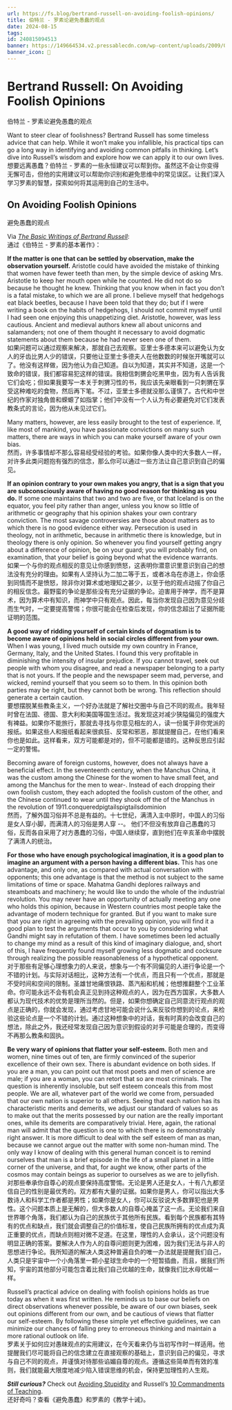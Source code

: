 ```yaml
---
url: https://fs.blog/bertrand-russell-on-avoiding-foolish-opinions/
title: 伯特兰 - 罗素论避免愚蠢的观点
date: 2024-08-15
tags: 
id: 240815094513
banner: https://149664534.v2.pressablecdn.com/wp-content/uploads/2009/09/Avoiding-Foolish-Opinions.png
banner_icon: 🔖
---
```

# Bertrand Russell: On Avoiding Foolish Opinions  
伯特兰 - 罗素论避免愚蠢的观点

Want to steer clear of foolishness? Bertrand Russell has some timeless advice that can help. While it won’t make you infallible, his practical tips can go a long way in identifying and avoiding common pitfalls in thinking. Let’s dive into Russell’s wisdom and explore how we can apply it to our own lives.  
想要远离愚蠢？伯特兰 - 罗素的一些永恒建议可以帮到你。虽然这不会让你变得无懈可击，但他的实用建议可以帮助你识别和避免思维中的常见误区。让我们深入学习罗素的智慧，探索如何将其运用到自己的生活中。

## On Avoiding Foolish Opinions  
避免愚蠢的观点

Via [_The Basic Writings of Bertrand Russell_](https://www.amazon.com/gp/product/0415472385/ref=as_li_qf_asin_il_tl?ie=UTF8&tag=farnamstreet-20&creative=9325&linkCode=as2&creativeASIN=0415472385&linkId=ce2959bcadd7bbb0442f5dbc18ca55f0):  
通过《伯特兰 - 罗素的基本著作》：

**If the matter is one that can be settled by observation, make the observation yourself.** Aristotle could have avoided the mistake of thinking that women have fewer teeth than men, by the simple device of asking Mrs. Aristotle to keep her mouth open while he counted. He did not do so because he thought he knew. Thinking that you know when in fact you don’t is a fatal mistake, to which we are all prone. I believe myself that hedgehogs eat black beetles, because I have been told that they do; but if I were writing a book on the habits of hedgehogs, I should not commit myself until I had seen one enjoying this unappetizing diet. Aristotle, however, was less cautious. Ancient and medieval authors knew all about unicorns and salamanders; not one of them thought it necessary to avoid dogmatic statements about them because he had never seen one of them.  
如果问题可以通过观察来解决，那就自己去观察。亚里士多德本来可以避免认为女人的牙齿比男人少的错误，只要他让亚里士多德夫人在他数数的时候张开嘴就可以了。他没有这样做，因为他认为自己知道。自以为知道，其实并不知道，这是一个致命的错误，我们都容易犯这样的错误。我相信刺猬会吃黑甲虫，因为有人告诉我它们会吃；但如果我要写一本关于刺猬习性的书，我应该先亲眼看到一只刺猬在享受这种难吃的食物，然后再下笔。不过，亚里士多德就没那么谨慎了。古代和中世纪的作家对独角兽和蝾螈了如指掌；他们中没有一个人认为有必要避免对它们发表教条式的言论，因为他从未见过它们。

Many matters, however, are less easily brought to the test of experience. If, like most of mankind, you have passionate convictions on many such matters, there are ways in which you can make yourself aware of your own bias.  
然而，许多事情却不那么容易经受经验的考验。如果你像人类中的大多数人一样，对许多此类问题抱有强烈的信念，那么你可以通过一些方法让自己意识到自己的偏见。

**If an opinion contrary to your own makes you angry, that is a sign that you are subconsciously aware of having no good reason for thinking as you do.** If some one maintains that two and two are five, or that Iceland is on the equator, you feel pity rather than anger, unless you know so little of arithmetic or geography that his opinion shakes your own contrary conviction. The most savage controversies are those about matters as to which there is no good evidence either way. Persecution is used in theology, not in arithmetic, because in arithmetic there is knowledge, but in theology there is only opinion. So whenever you find yourself getting angry about a difference of opinion, be on your guard; you will probably find, on examination, that your belief is going beyond what the evidence warrants.  
如果一个与你的观点相反的意见让你感到愤怒，这表明你潜意识里意识到自己的想法没有充分的理由。如果有人坚持认为二加二等于五，或者冰岛在赤道上，你会感到同情而不是愤怒，除非你对算术或地理知之甚少，以至于他的观点动摇了你自己的相反信念。最野蛮的争论是那些没有充分证据的争论。迫害用于神学，而不是算术，因为算术中有知识，而神学中只有观点。因此，每当你发现自己因为意见分歧而生气时，一定要提高警惕；你很可能会在检查后发现，你的信念超出了证据所能证明的范围。

**A good way of ridding yourself of certain kinds of dogmatism is to become aware of opinions held in social circles different from your own.** When I was young, I lived much outside my own country in France, Germany, Italy, and the United States. I found this very profitable in diminishing the intensity of insular prejudice. If you cannot travel, seek out people with whom you disagree, and read a newspaper belonging to a party that is not yours. If the people and the newspaper seem mad, perverse, and wicked, remind yourself that you seem so to them. In this opinion both parties may be right, but they cannot both be wrong. This reflection should generate a certain caution.  
要想摆脱某些教条主义，一个好办法就是了解社交圈中与自己不同的观点。我年轻时曾在法国、德国、意大利和美国等国生活过。我发现这对减少狭隘偏见的强度大有裨益。如果你不能旅行，那就去寻找与你意见相左的人，读一份属于非你党派的报纸。如果这些人和报纸看起来很疯狂、反常和邪恶，那就提醒自己，在他们看来你也是如此。这样看来，双方可能都是对的，但不可能都是错的。这种反思应引起一定的警惕。

Becoming aware of foreign customs, however, does not always have a beneficial effect. In the seventeenth century, when the Manchus China, it was the custom among the Chinese for the women to have small feet, and among the Manchus for the men to wear-. Instead of each dropping their own foolish custom, they each adopted the foolish custom of the other, and the Chinese continued to wear until they shook off the of the Manchus in the revolution of 1911.conqueredpigtailspigtailsdominion  
然而，了解外国习俗并不总是有益的。十七世纪，满清入主中原时，中国人的习俗是女人穿小脚，而满清人的习俗是男人穿 --。 他们不但没有放弃自己愚蠢的习俗，反而各自采用了对方愚蠢的习俗，中国人继续穿，直到他们在辛亥革命中摆脱了满清人的统治。

**For those who have enough psychological imagination, it is a good plan to imagine an argument with a person having a different bias.** This has one advantage, and only one, as compared with actual conversation with opponents; this one advantage is that the method is not subject to the same limitations of time or space. Mahatma Gandhi deplores railways and steamboats and machinery; he would like to undo the whole of the industrial revolution. You may never have an opportunity of actually meeting any one who holds this opinion, because in Western countries most people take the advantage of modern technique for granted. But if you want to make sure that you are right in agreeing with the prevailing opinion, you will find it a good plan to test the arguments that occur to you by considering what Gandhi might say in refutation of them. I have sometimes been led actually to change my mind as a result of this kind of imaginary dialogue, and, short of this, I have frequently found myself growing less dogmatic and cocksure through realizing the possible reasonableness of a hypothetical opponent.  
对于那些有足够心理想象力的人来说，想象与一个有不同偏见的人进行争论是一个不错的计划。与实际对话相比，这种方法有一个优点，而且只有一个优点，那就是不受时间和空间的限制。圣雄甘地痛恨铁路、蒸汽船和机械；他想推翻整个工业革命。你可能永远不会有机会真正见到持这种观点的人，因为在西方国家，大多数人都认为现代技术的优势是理所当然的。但是，如果你想确定自己同意流行观点的观点是正确的，你就会发现，通过考虑甘地可能会说什么来反驳你想到的论点，来检验这些论点是一个不错的计划。通过这种想象中的对话，我有时真的会改变自己的想法，除此之外，我还经常发现自己因为意识到假设的对手可能是合理的，而变得不再那么教条和固执。

**Be very wary of opinions that flatter your self-esteem.** Both men and women, nine times out of ten, are firmly convinced of the superior excellence of their own sex. There is abundant evidence on both sides. If you are a man, you can point out that most poets and men of science are male; if you are a woman, you can retort that so are most criminals. The question is inherently insoluble, but self esteem conceals this from most people. We are all, whatever part of the world we come from, persuaded that our own nation is superior to all others. Seeing that each nation has its characteristic merits and demerits, we adjust our standard of values so as to make out that the merits possessed by our nation are the really important ones, while its demerits are comparatively trivial. Here, again, the rational man will admit that the question is one to which there is no demonstrably right answer. It is more difficult to deal with the self esteem of man as man, because we cannot argue out the matter with some non-human mind. The only way I know of dealing with this general human conceit is to remind ourselves that man is a brief episode in the life of a small planet in a little corner of the universe, and that, for aught we know, other parts of the cosmos may contain beings as superior to ourselves as we are to jellyfish.  
对那些奉承你自尊心的观点要保持高度警惕。无论是男人还是女人，十有八九都坚信自己的性别是最优秀的。双方都有大量的证据。如果你是男人，你可以指出大多数诗人和科学工作者都是男性；如果你是女人，你可以反驳说大多数罪犯也是男性。这个问题本质上是无解的，但大多数人的自尊心掩盖了这一点。无论我们来自世界哪个角落，我们都认为自己的民族优于其他所有民族。看到每个民族都有其特有的优点和缺点，我们就会调整自己的价值标准，使自己民族所拥有的优点成为真正重要的优点，而缺点则相对微不足道。在这里，理性的人会承认，这个问题没有明显正确的答案。要解决人作为人的自尊问题则更为困难，因为我们无法与非人的思想进行争论。我所知道的解决人类这种普遍自负的唯一办法就是提醒我们自己，人类只是宇宙中一个小角落里一颗小星球生命中的一个短暂插曲，而且，据我们所知，宇宙的其他部分可能包含着比我们自己优越的生命，就像我们比水母优越一样。

Russell’s practical advice on dealing with foolish opinions holds as true today as when it was first written. He reminds us to base our beliefs on direct observations whenever possible, be aware of our own biases, seek out opinions different from our own, and be cautious of views that flatter our self-esteem. By following these simple yet effective guidelines, we can minimize our chances of falling prey to erroneous thinking and maintain a more rational outlook on life.  
罗素关于如何应对愚昧观点的实用建议，在今天看来仍与当初写作时一样适用。他提醒我们尽可能将自己的信念建立在直接观察的基础上，意识到自己的偏见，寻求与自己不同的观点，并谨慎对待那些谄媚自尊的观点。遵循这些简单而有效的准则，我们就能最大限度地减少陷入错误思维的机会，保持更加理性的人生观。

_**Still curious?**_ Check out [Avoiding Stupidity](https://fs.blog/avoiding-stupidity/) and Russell’s [10 Commandments of Teaching](https://fs.blog/bertrand-russell-ten-commandments/).  
还好奇吗？查看《避免愚蠢》和罗素的《教学十诫》。
